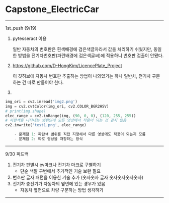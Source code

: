 # Capstone_ElectricCar
---
1st_push (9/19)
1. pytesseract 이용 

    일반 자동차의 번호판은 흰색배경에 검은색글자라서 값을 처리하기 쉬웠지만, 동일한 방법을 전기차번호판(파란배경에 검은색글씨)에 적용하니 번호판 검출이 안됐다.

2. https://github.com/D-HongKim/LicencePlate_Project

    이 깃허브에 자동차 번호판 추출하는 방법이 나와있기는 하나 일반차, 전기차 구분하는 건 따로 만들어야 한다.
    
3.
```python
img_ori = cv2.imread('img2.png')
img = cv2.cvtColor(img_ori, cv2.COLOR_BGR2HSV)
# print(img.shape)
elec_range = cv2.inRange(img, (90, 0, 0), (120, 255, 255)) 
# 파란색을 나타내는 범위인데 모든 영상에서 적용이 되는 것 같지 않음
cv2.imwrite('test1.png', elec_range)

    - 문제점 1: 파란색 범위를 직접 지정해서 다른 영상에도 적용이 되는지 모름
    - 문제점 2: 따로 영상을 저장하는 방식
```
---
9/30 피드백
1. 전기차 판별시 ev마크나 전기차 마크로 구별하기
    - 단순 색깔 구변에서 추가적인 기술 보완 필요
2. 번호판 글자 패턴을 이용한 기술 추가 (숫자숫자 글자 숫자숫자숫자숫자)
3. 전기차 충전기가 자동차의 옆면에 있는 경우가 있음
    - 자동차 옆면으로 차량 구분하는 방법 생각하기
---
